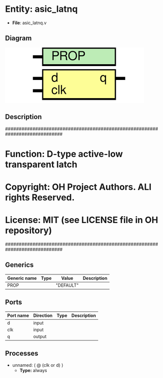 # Entity: asic_latnq

- **File**: asic_latnq.v
## Diagram

![Diagram](asic_latnq.svg "Diagram")
## Description

#############################################################################
# Function:  D-type active-low transparent latch                            #
# Copyright: OH Project Authors. ALl rights Reserved.                       #
# License:   MIT (see LICENSE file in OH repository)                        #
#############################################################################

## Generics

| Generic name | Type | Value     | Description |
| ------------ | ---- | --------- | ----------- |
| PROP         |      | "DEFAULT" |             |
## Ports

| Port name | Direction | Type | Description |
| --------- | --------- | ---- | ----------- |
| d         | input     |      |             |
| clk       | input     |      |             |
| q         | output    |      |             |
## Processes
- unnamed: ( @ (clk or d) )
  - **Type:** always
